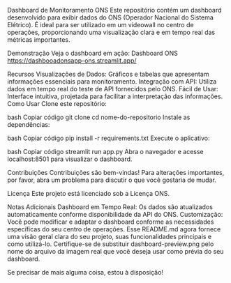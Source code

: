 Dashboard de Monitoramento ONS
Este repositório contém um dashboard desenvolvido para exibir dados do ONS (Operador Nacional do Sistema Elétrico). É ideal para ser utilizado em um videowall no centro de operações, proporcionando uma visualização clara e em tempo real das métricas importantes.

Demonstração
Veja o dashboard em ação: Dashboard ONS
https://dashbooadonsapp-ons.streamlit.app/

Recursos
Visualizações de Dados: Gráficos e tabelas que apresentam informações essenciais para monitoramento.
Integração com API: Utiliza dados em tempo real do teste de API fornecidos pelo ONS.
Fácil de Usar: Interface intuitiva, projetada para facilitar a interpretação das informações.
Como Usar
Clone este repositório:

bash
Copiar código
git clone 
cd nome-do-repositorio
Instale as dependências:

bash
Copiar código
pip install -r requirements.txt
Execute o aplicativo:

bash
Copiar código
streamlit run app.py
Abra o navegador e acesse localhost:8501 para visualizar o dashboard.

Contribuições
Contribuições são bem-vindas! Para alterações importantes, por favor, abra um problema para discutir o que você gostaria de mudar.

Licença
Este projeto está licenciado sob a Licença ONS.

Notas Adicionais
Dashboard em Tempo Real: Os dados são atualizados automaticamente conforme disponibilidade da API do ONS.
Customização: Você pode modificar e adaptar o dashboard conforme as necessidades específicas do seu centro de operações.
Esse README.md agora fornece uma visão geral clara do seu projeto, suas funcionalidades principais e como utilizá-lo. Certifique-se de substituir dashboard-preview.png pelo nome do arquivo da imagem real que você deseja usar como prévia do seu dashboard.

Se precisar de mais alguma coisa, estou à disposição!
